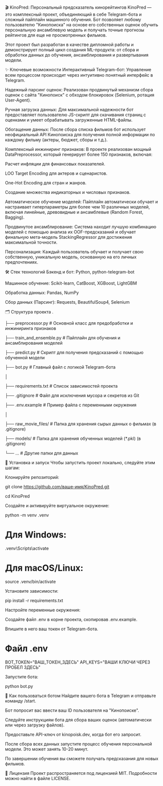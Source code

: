 🎬 KinoPred: Персональный предсказатель кинорейтингов
KinoPred — это комплексный проект, объединяющий в себе Telegram-бота и сложный пайплайн машинного обучения. Бот позволяет любому пользователю "Кинопоиска" на основе его собственных оценок обучить персональную ансамблевую модель и получать точные прогнозы рейтингов для еще не просмотренных фильмов.

Этот проект был разработан в качестве дипломной работы и демонстрирует полный цикл создания ML-продукта: от сбора и обработки данных до обучения, ансамблирования и развертывания модели.

✨ Ключевые возможности
Интерактивный Telegram-бот: Управление всем процессом происходит через интуитивно понятный интерфейс в Telegram.

Надежный парсинг оценок: Реализован продвинутый механизм сбора оценок с сайта "Кинопоиск" с обходом блокировок (Selenium, ротация User-Agent).

Ручная загрузка данных: Для максимальной надежности бот предоставляет пользователю JS-скрипт для скачивания страниц с оценками и умеет обрабатывать загруженные HTML-файлы.

Обогащение данных: После сбора списка фильмов бот использует неофициальный API Кинопоиска для получения полной информации по каждому фильму (актеры, бюджет, сборы и т.д.).

Комплексный инжиниринг признаков: В проекте реализован мощный DataPreprocessor, который генерирует более 150 признаков, включая:

Расчет инфляции для финансовых показателей.

LOO Target Encoding для актеров и сценаристов.

One-Hot Encoding для стран и жанров.

Создание множества индикаторных и числовых признаков.

Автоматическое обучение моделей: Пайплайн автоматически обучает и настраивает гиперпараметры для более чем 10 различных моделей, включая линейные, древовидные и ансамблевые (Random Forest, Bagging).

Продвинутое ансамблирование: Система находит лучшую комбинацию моделей с помощью анализа их OOF-предсказаний и обучает финальную мета-модель StackingRegressor для достижения максимальной точности.

Персонализация: Каждый пользователь обучает и получает свою собственную, уникальную модель, основанную на его личных предпочтениях.

🛠️ Стек технологий
Бэкенд и бот: Python, python-telegram-bot

Машинное обучение: Scikit-learn, CatBoost, XGBoost, LightGBM

Обработка данных: Pandas, NumPy

Сбор данных (Парсинг): Requests, BeautifulSoup4, Selenium

🗂️ Структура проекта
.

├── preprocessor.py         # Основной класс для предобработки и инжиниринга признаков

├── train_and_ensemble.py   # Пайплайн для обучения и ансамблирования моделей

├── predict.py              # Скрипт для получения предсказаний с помощью обученной модели

├── bot.py                  # Главный файл с логикой Telegram-бота

│

├── requirements.txt        # Список зависимостей проекта

├── .gitignore              # Файл для исключения мусора и секретов из Git

├── .env.example            # Пример файла с переменными окружения

│

├── raw_movie_files/        # Папка для хранения сырых данных о фильмах (в .gitignore)

├── models/                 # Папка для хранения обученных моделей (*.pkl) (в .gitignore)

└── ...                     # Другие папки для данных

🚀 Установка и запуск
Чтобы запустить проект локально, следуйте этим шагам:

Клонируйте репозиторий:

git clone https://github.com/ваше-имя/KinoPred.git

cd KinoPred

Создайте и активируйте виртуальное окружение:

python -m venv .venv
# Для Windows:
.venv\Scripts\activate
# Для macOS/Linux:
source .venv/bin/activate

Установите зависимости:

pip install -r requirements.txt

Настройте переменные окружения:

Создайте файл .env в корне проекта, скопировав .env.example.

Впишите в него ваш токен от Telegram-бота.

# Файл .env
BOT_TOKEN="ВАШ_ТОКЕН_ЗДЕСЬ"
API_KEYS="ВАШИ КЛЮЧИ ЧЕРЕЗ ПРОБЕЛ ЗДЕСЬ"

Запустите бота:

python bot.py

💬 Как пользоваться ботом
Найдите вашего бота в Telegram и отправьте команду /start.

Бот попросит вас ввести ваш ID пользователя на "Кинопоиске".

Следуйте инструкциям бота для сбора ваших оценок (автоматически или через загрузку файлов).

Предоставьте API-ключ от kinopoisk.dev, когда бот его запросит.

После сбора всех данных запустите процесс обучения персональной модели. Это может занять 10-20 минут.

По завершении обучения вы сможете получать предсказания для новых фильмов.

📄 Лицензия
Проект распространяется под лицензией MIT. Подробности можно найти в файле LICENSE.
